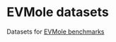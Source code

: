 # EVMole datasets

Datasets for [EVMole benchmarks](https://github.com/cdump/evmole/tree/master/benchmark)
